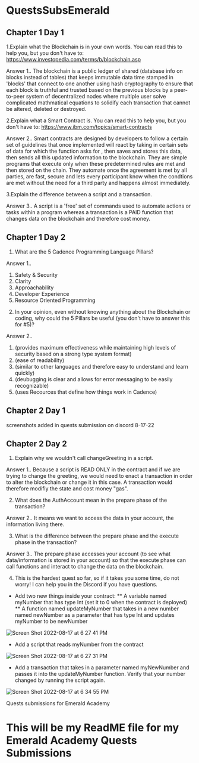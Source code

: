 # QuestsSubsEmerald

## Chapter 1 Day 1

1.Explain what the Blockchain is in your own words. You can read this to help you, but you don't have to: https://www.investopedia.com/terms/b/blockchain.asp

Answer 1.. The blockchain is a public ledger of shared (database info on blocks instead of tables) that keeps immutable data time stamped in 'blocks' that connect to one another using hash cryptography to ensure that each block is truthful and trusted based on the previous blocks by a peer-to-peer system of decentralized nodes where multiple user solve complicated mathmatical equations to solidify each transaction that cannot be altered, deleted or destroyed.

2.Explain what a Smart Contract is. You can read this to help you, but you don't have to: https://www.ibm.com/topics/smart-contracts

Answer 2.. Smart contracts are designed by developers to follow a certain set of guidelines that once implemented will react by taking in certain sets of data for which the function asks for , then saves and stores this data, then sends all this updated information to the blockchain. They are simple programs that execute only when these predetermined rules are met and then stored on the chain. They automate once the agreement is met by all parties, are fast, secure and lets every participant know when the condtions are met without the need for a third party and happens almost immediately. 

3.Explain the difference between a script and a transaction.

Answer 3.. A script is a 'free' set of commands used to automate actions or tasks within a program whereas a transaction is a PAID function that changes data on the blockchain and therefore cost money.

## Chapter 1 Day 2

1. What are the 5 Cadence Programming Language Pillars?

Answer 1..

1) Safety & Security
2) Clarity
3) Approachability
4) Developer Experience
5) Resource Oriented Programming 

2. In your opinion, even without knowing anything about the Blockchain or coding, why could the 5 Pillars be useful (you don't have to answer this for #5)?

Answer 2..
1) (provides maximum effectiveness while maintaining high levels of security based on a strong type system format)
2) (ease of readability)
3) (similar to other languages and therefore easy to understand and learn quickly)
4) (deubugging is clear and allows for error messaging to be easily recognizable)
5) (uses Recources that define how things work in Cadence)

## Chapter 2 Day 1

screenshots added in quests submission on discord 8-17-22

## Chapter 2 Day 2

1. Explain why we wouldn't call changeGreeting in a script.

Answer 1..  Because a script is READ ONLY in the contract and if we are trying to change the greeting, we would need to enact a transaction in order to alter the blockchain or change it in this case. A transaction would therefore modifiy the state and cost money "gas".

2. What does the AuthAccount mean in the prepare phase of the transaction?

Answer 2..  It means we want to access the data in your account, the information living there.

3. What is the difference between the prepare phase and the execute phase in the transaction?

Answer 3..  The prepare phase accesses your account (to see what data/information is stored in your account) so that the execute phase can call functions and interact to change the data on the blockchain.

4. This is the hardest quest so far, so if it takes you some time, do not worry! I can help you in the Discord if you have questions.

* Add two new things inside your contract:
    ** A variable named myNumber that has type Int (set it to 0 when the contract is deployed)
    ** A function named updateMyNumber that takes in a new number named newNumber as a parameter that has type Int and updates myNumber to be newNumber

![Screen Shot 2022-08-17 at 6 27 41 PM](https://user-images.githubusercontent.com/29616399/185257761-7656690d-6334-4d30-9a10-d6c07bd1fd81.jpeg)

* Add a script that reads myNumber from the contract

![Screen Shot 2022-08-17 at 6 27 31 PM](https://user-images.githubusercontent.com/29616399/185258324-31d6a27a-3fe4-4b6f-9c4c-52c899f2ec50.jpeg)

* Add a transaction that takes in a parameter named myNewNumber and passes it into the updateMyNumber function. Verify that your number changed by running the script again.


![Screen Shot 2022-08-17 at 6 34 55 PM](https://user-images.githubusercontent.com/29616399/185258587-ba378217-de6b-4494-ac47-a81c21802abb.jpeg)














Quests submissions for Emerald Academy 
# This will be my ReadME file for my Emerald Academy Quests Submissions
